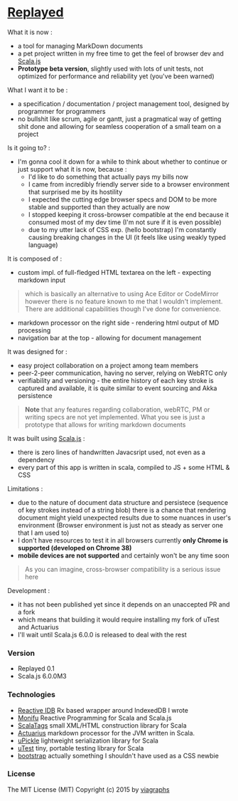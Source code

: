 # [Replayed](http://viagraphs.github.io/replayed/index.html)

What it is now :

- a tool for managing MarkDown documents
- a pet project written in my free time to get the feel of browser dev
  and [Scala.js](http://www.scala-js.org)
- **Prototype beta version**, slightly used with lots of unit tests,
  not optimized for performance and reliability yet (you've been warned)

What I want it to be :

- a specification / documentation / project management tool,
  designed by programmer for programmers
- no bullshit like scrum, agile or gantt, just a pragmatical way of getting
  shit done and allowing for seamless cooperation of a small team on a project

Is it going to? :

- I'm gonna cool it down for a while to think about whether to continue
  or just support what it is now, because :
    - I'd like to do something that actually pays my bills now
    - I came from incredibly friendly server side to a browser environment
      that surprised me by its hostility
    - I expected the cutting edge browser specs and DOM to be more stable
      and supported than they actually are now
    - I stopped keeping it cross-browser compatible at the end because
      it consumed most of my dev time (I'm not sure if it is even possible)
    - due to my utter lack of CSS exp. (hello bootstrap) I'm constantly causing
      breaking changes in the UI (it feels like using weakly typed language)

It is composed of :

- custom impl. of full-fledged HTML textarea on the left - expecting markdown input
> which is basically an alternative to using Ace Editor or CodeMirror
> however there is no feature known to me that I wouldn't implement.
> There are additional capabilities though I've done for convenience.
- markdown processor on the right side - rendering html output of MD processing
- navigation bar at the top - allowing for document management

It was designed for :

- easy project collaboration on a project among team members
- peer-2-peer communication, having no server, relying on WebRTC only
- verifiability and versioning - the entire history of each key stroke is captured
  and available, it is quite similar to event sourcing and Akka persistence
> **Note** that any features regarding collaboration, webRTC, PM or writing specs
> are not yet implemented. What you see is just a prototype
> that allows for writing markdown documents

It was built using [Scala.js](http://www.scala-js.org) :

- there is zero lines of handwritten Javacsript used, not even as a dependency
- every part of this app is written in scala, compiled to JS + some HTML & CSS

Limitations :

- due to the nature of document data structure and persistece (sequence of key
  strokes instead of a string blob) there is a chance that rendering document
  might yield unexpected results due to some nuances in user's environment
  (Browser environment is just not as steady as server one that I am used to)
- I don't have resources to test it in all browsers
  currently **only Chrome is supported (developed on Chrome 38)**
- **mobile devices are not supported** and certainly won't be any time soon
> As you can imagine, cross-browser compatibility is a serious issue here

Development :

- it has not been published yet since it depends on an unaccepted PR and a fork
- which means that building it would require installing my fork of uTest and Actuarius
- I'll wait until Scala.js 6.0.0 is released to deal with the rest

### Version

- Replayed 0.1
- Scala.js 6.0.0M3

### Technologies

- [Reactive IDB](https://github.com/viagraphs/scalajs-rx-idb)
  Rx based wrapper around IndexedDB I wrote
- [Monifu](http://www.monifu.org)
  Reactive Programming for Scala and Scala.js
- [ScalaTags](https://github.com/lihaoyi/scalatags)
  small XML/HTML construction library for Scala
- [Actuarius](https://github.com/l15k4/actuarius/tree/scalajs)
  markdown processor for the JVM written in Scala.
- [uPickle](https://github.com/lihaoyi/upickle)
  lightweight serialization library for Scala
- [uTest](https://github.com/lihaoyi/utest)
  tiny, portable testing library for Scala
- [bootstrap](http://getbootstrap.com)
  actually something I shouldn't have used as a CSS newbie

### License

The MIT License (MIT)
Copyright (c) 2015 by [viagraphs](https://github.com/viagraphs)